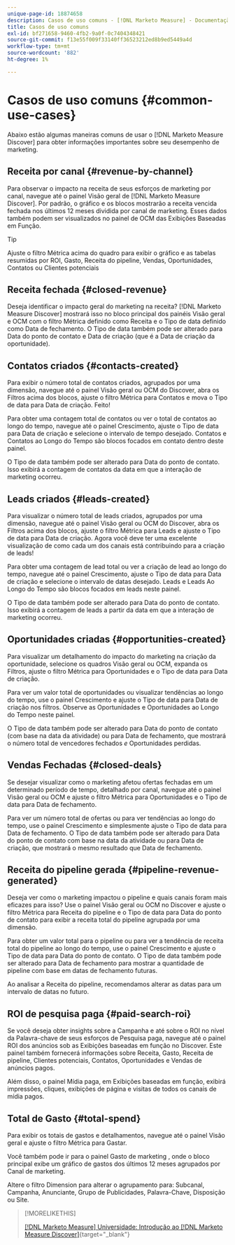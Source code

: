 ```yaml
---
unique-page-id: 18874658
description: Casos de uso comuns - [!DNL Marketo Measure] - Documentação do produto
title: Casos de uso comuns
exl-id: bf271658-9460-4fb2-9a0f-0c7404348421
source-git-commit: f13e55f009f33140ff36523212ed8b9ed5449a4d
workflow-type: tm+mt
source-wordcount: '882'
ht-degree: 1%

---
```


# Casos de uso comuns {#common-use-cases}

Abaixo estão algumas maneiras comuns de usar o [!DNL Marketo Measure Discover] para obter informações importantes sobre seu desempenho de marketing.

## Receita por canal {#revenue-by-channel}

Para observar o impacto na receita de seus esforços de marketing por canal, navegue até o painel Visão geral de [!DNL Marketo Measure Discover]. Por padrão, o gráfico e os blocos mostrarão a receita vencida fechada nos últimos 12 meses dividida por canal de marketing. Esses dados também podem ser visualizados no painel de OCM das Exibições Baseadas em Função.

>[!TIP]
>
>Ajuste o filtro Métrica acima do quadro para exibir o gráfico e as tabelas resumidas por ROI, Gasto, Receita do pipeline, Vendas, Oportunidades, Contatos ou Clientes potenciais

## Receita fechada {#closed-revenue}

Deseja identificar o impacto geral do marketing na receita? [!DNL Marketo Measure Discover] mostrará isso no bloco principal dos painéis Visão geral e OCM com o filtro Métrica definido como Receita e o Tipo de data definido como Data de fechamento. O Tipo de data também pode ser alterado para Data do ponto de contato e Data de criação (que é a Data de criação da oportunidade).

## Contatos criados {#contacts-created}

Para exibir o número total de contatos criados, agrupados por uma dimensão, navegue até o painel Visão geral ou OCM do Discover, abra os Filtros acima dos blocos, ajuste o filtro Métrica para Contatos e mova o Tipo de data para Data de criação. Feito!

Para obter uma contagem total de contatos ou ver o total de contatos ao longo do tempo, navegue até o painel Crescimento, ajuste o Tipo de data para Data de criação e selecione o intervalo de tempo desejado. Contatos e Contatos ao Longo do Tempo são blocos focados em contato dentro deste painel.

O Tipo de data também pode ser alterado para Data do ponto de contato. Isso exibirá a contagem de contatos da data em que a interação de marketing ocorreu.

## Leads criados {#leads-created}

Para visualizar o número total de leads criados, agrupados por uma dimensão, navegue até o painel Visão geral ou OCM do Discover, abra os Filtros acima dos blocos, ajuste o filtro Métrica para Leads e ajuste o Tipo de data para Data de criação. Agora você deve ter uma excelente visualização de como cada um dos canais está contribuindo para a criação de leads!

Para obter uma contagem de lead total ou ver a criação de lead ao longo do tempo, navegue até o painel Crescimento, ajuste o Tipo de data para Data de criação e selecione o intervalo de datas desejado. Leads e Leads Ao Longo do Tempo são blocos focados em leads neste painel.

O Tipo de data também pode ser alterado para Data do ponto de contato. Isso exibirá a contagem de leads a partir da data em que a interação de marketing ocorreu.

## Oportunidades criadas {#opportunities-created}

Para visualizar um detalhamento do impacto do marketing na criação da oportunidade, selecione os quadros Visão geral ou OCM, expanda os Filtros, ajuste o filtro Métrica para Oportunidades e o Tipo de data para Data de criação.

Para ver um valor total de oportunidades ou visualizar tendências ao longo do tempo, use o painel Crescimento e ajuste o Tipo de data para Data de criação nos filtros. Observe as Oportunidades e Oportunidades ao Longo do Tempo neste painel.

O Tipo de data também pode ser alterado para Data do ponto de contato (com base na data da atividade) ou para Data de fechamento, que mostrará o número total de vencedores fechados _e_ Oportunidades perdidas.

## Vendas Fechadas {#closed-deals}

Se desejar visualizar como o marketing afetou ofertas fechadas em um determinado período de tempo, detalhado por canal, navegue até o painel Visão geral ou OCM e ajuste o filtro Métrica para Oportunidades e o Tipo de data para Data de fechamento.

Para ver um número total de ofertas ou para ver tendências ao longo do tempo, use o painel Crescimento e simplesmente ajuste o Tipo de data para Data de fechamento. O Tipo de data também pode ser alterado para Data do ponto de contato com base na data da atividade ou para Data de criação, que mostrará o mesmo resultado que Data de fechamento.

## Receita do pipeline gerada {#pipeline-revenue-generated}

Deseja ver como o marketing impactou o pipeline e quais canais foram mais eficazes para isso? Use o painel Visão geral ou OCM no Discover e ajuste o filtro Métrica para Receita do pipeline e o Tipo de data para Data do ponto de contato para exibir a receita total do pipeline agrupada por uma dimensão.

Para obter um valor total para o pipeline ou para ver a tendência de receita total do pipeline ao longo do tempo, use o painel Crescimento e ajuste o Tipo de data para Data do ponto de contato. O Tipo de data também pode ser alterado para Data de fechamento para mostrar a quantidade de pipeline com base em datas de fechamento futuras.

Ao analisar a Receita do pipeline, recomendamos alterar as datas para um intervalo de datas no futuro.

## ROI de pesquisa paga {#paid-search-roi}

Se você deseja obter insights sobre a Campanha e até sobre o ROI no nível da Palavra-chave de seus esforços de Pesquisa paga, navegue até o painel ROI dos anúncios sob as Exibições baseadas em função no Discover. Este painel também fornecerá informações sobre Receita, Gasto, Receita de pipeline, Clientes potenciais, Contatos, Oportunidades e Vendas de anúncios pagos.

Além disso, o painel Mídia paga, em Exibições baseadas em função, exibirá impressões, cliques, exibições de página e visitas de todos os canais de mídia pagos.

## Total de Gasto {#total-spend}

Para exibir os totais de gastos e detalhamentos, navegue até o painel Visão geral e ajuste o filtro Métrica para Gastar.

Você também pode ir para o painel Gasto de marketing , onde o bloco principal exibe um gráfico de gastos dos últimos 12 meses agrupados por Canal de marketing.

Altere o filtro Dimension para alterar o agrupamento para: Subcanal, Campanha, Anunciante, Grupo de Publicidades, Palavra-Chave, Disposição ou Site.

>[!MORELIKETHIS]
>
>[[!DNL Marketo Measure] Universidade: Introdução ao [!DNL Marketo Measure Discover]](https://universityonline.marketo.com/courses/bizible-discover/#/page/5c645586a7863a73ad3b23e6){target=&quot;_blank&quot;}
